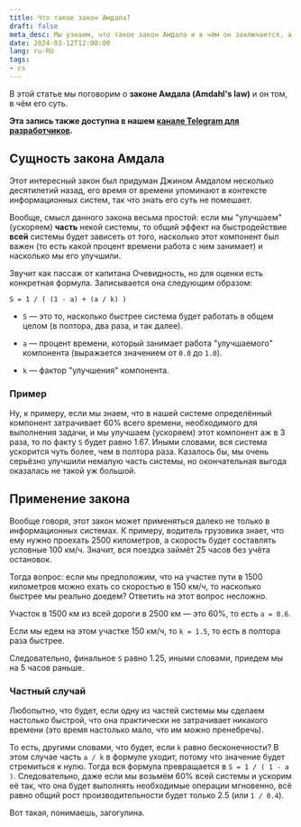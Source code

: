 ```yaml
---
title: Что такое закон Амдала?
draft: false
meta_desc: Мы узнаем, что такое закон Амдала и в чём он заключается, а также рассмотрим несколько примеров.
date: 2024-03-12T12:00:00
lang: ru-RU
tags:
- cs
---
```


В этой статье мы поговорим о **законе Амдала (Amdahl's law)** и он том, в чём его суть.

**Эта запись также доступна в нашем [канале Telegram для разработчиков](https://t.me/dev_in_ruby_colors/961).**

## Сущность закона Амдала

Этот интересный закон был придуман Джином Амдалом несколько десятилетий назад, его время от времени упоминают в контексте информационных систем, так что знать его суть не помешает.

Вообще, смысл данного закона весьма простой: если мы "улучшаем" (ускоряем) **часть** некой системы, то общий эффект на быстродействие **всей** системы будет зависеть от того, насколько этот компонент был важен (то есть какой процент времени работа с ним занимает) и насколько мы его улучшили.

Звучит как пассаж от капитана Очевидность, но для оценки есть конкретная формула. Записывается она следующим образом:

```text
S = 1 / ( (1 - a) + (a / k) )
```

- `S` &mdash; это то, насколько быстрее система будет работать в общем целом (в полтора, два раза, и так далее).

- `a` &mdash; процент времени, который занимает работа "улучшаемого" компонента (выражается значением от `0.0` до `1.0`).

- `k` &mdash; фактор "улучшения" компонента.

### Пример

Ну, к примеру, если мы знаем, что в нашей системе определённый компонент затрачивает 60% всего времени, необходимого для выполнения задачи, и мы улучшаем (ускоряем) этот компонент аж в 3 раза, то по факту `S` будет равно 1.67. Иными словами, вся система ускорится чуть более, чем в полтора раза. Казалось бы, мы очень серьёзно улучшили немалую часть системы, но окончательная выгода оказалась не такой уж большой.

## Применение закона

Вообще говоря, этот закон может применяться далеко не только в информационных системах. К примеру, водитель грузовика знает, что ему нужно проехать 2500 километров, а скорость будет составлять условные 100 км/ч. Значит, вся поездка займёт 25 часов без учёта остановок.

Тогда вопрос: если мы предположим, что на участке пути в 1500 километров можно ехать со скоростью в 150 км/ч, то насколько быстрее мы реально доедем? Ответить на этот вопрос несложно.

Участок в 1500 км из всей дороги в 2500 км &mdash; это 60%, то есть `a = 0.6`.

Если мы едем на этом участке 150 км/ч, то `k = 1.5`, то есть в полтора раза быстрее.

Следовательно, финальное `S` равно 1.25, иными словами, приедем мы на 5 часов раньше.

### Частный случай

Любопытно, что будет, если одну из частей системы мы сделаем настолько быстрой, что она практически не затрачивает никакого времени (это время настолько мало, что им можно пренебречь).

То есть, другими словами, что будет, если `k` равно бесконечности? В этом случае часть `a / k` в формуле уходит, потому что значение будет стремиться к нулю. Тогда вся формула превращается в `S = 1 / ( 1 - a )`. Следовательно, даже если мы возьмём 60% всей системы и ускорим её так, что она будет выполнять необходимые операции мгновенно, всё равно общий рост производительности будет только 2.5 (или `1 / 0.4`).

Вот такая, понимаешь, загогулина.